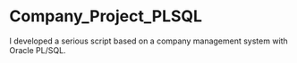 # Company_Project_PLSQL

I developed a serious script based on a company management system with Oracle PL/SQL.

